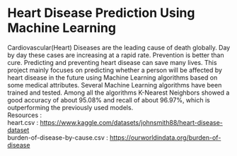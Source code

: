 # Heart Disease Prediction Using Machine Learning
   Cardiovascular(Heart) Diseases are the leading cause of death globally. Day by day these cases are increasing at a rapid rate. Prevention is better than cure. Predicting and preventing heart disease can save many lives. This project mainly focuses on predicting whether a person will be affected by heart disease in the future using Machine Learning algorithms based on some medical attributes. Several Machine Learning algorithms have been trained and tested. Among all the algorithms K-Nearest Neighbors showed a good accuracy of about 95.08% and recall of about 96.97%, which is outperforming the previously used models.<br/>
Resources :<br/>
heart.csv : https://www.kaggle.com/datasets/johnsmith88/heart-disease-dataset<br/>
burden-of-disease-by-cause.csv : https://ourworldindata.org/burden-of-disease
